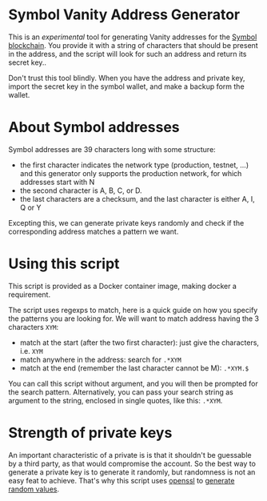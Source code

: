 # Symbol Vanity Address Generator

This is an *experimental* tool for generating Vanity addresses for the [Symbol blockchain](https://symbolplatform.com).
You provide it with a string of characters that should be present in the address, and the script will look for such an address and return its secret key..

Don't trust this tool blindly. When you have the address and private key, import the secret key in the symbol wallet, and make a backup form the wallet.


# About Symbol addresses

Symbol addresses are 39 characters long with some structure:
- the first character indicates the network type (production, testnet, ...) and
  this generator only supports the production network, for which addresses start with N
- the second character is A, B, C, or D.
- the last characters are a checksum, and the last character is either A, I, Q or Y

Excepting this, we can generate private keys randomly and check if the corresponding address
matches a pattern we want.

# Using this script

This script is provided as a Docker container image, making docker a requirement.

The script uses regexps to match, here is a quick guide on how you specify the patterns you are
looking for. We will want to match address having the 3 characters `XYM`:
- match at the start (after the two first character): just give the characters, i.e. `XYM`
- match anywhere in the address: search for `.*XYM`
- match at the end (remember the last character cannot be M): `.*XYM.$`

You can call this script without argument, and you will then be prompted for the search pattern.
Alternatively, you can pass your search string as argument to the string, enclosed in single quotes,
like this: `.*XYM`.

# Strength of private keys

An important characteristic of a private is is that it shouldn't be guessable
by a third party, as that would compromise the account.
So the best way to generate a private key is to generate it randomly, but
randomness is not an easy feat to achieve. That's why this script uses
[openssl](https://www.openssl.org/) to [generate random values](https://www.openssl.org/docs/man1.1.1/man1/rand.html).
